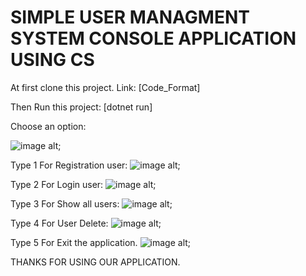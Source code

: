 # SIMPLE USER MANAGMENT SYSTEM CONSOLE APPLICATION USING CS

At first clone this project. Link: [Code_Format]

Then Run this project: [dotnet run]

Choose an option:

![image alt]("https://github.com/toufikforyou/simple.user.management.console.app/blob/main/readme_images/1.png?raw=true");

Type 1 For Registration user:
![image alt]("https://github.com/toufikforyou/simple.user.management.console.app/blob/main/readme_images/2.png?raw=true");

Type 2 For Login user:
![image alt]("https://github.com/toufikforyou/simple.user.management.console.app/blob/main/readme_images/3.png?raw=true");

Type 3 For Show all users:
![image alt]("https://github.com/toufikforyou/simple.user.management.console.app/blob/main/readme_images/4.png?raw=true");

Type 4 For User Delete:
![image alt]("https://github.com/toufikforyou/simple.user.management.console.app/blob/main/readme_images/5.png?raw=true");

Type 5 For Exit the application.
![image alt]("https://github.com/toufikforyou/simple.user.management.console.app/blob/main/readme_images/6.png?raw=true");

THANKS FOR USING OUR APPLICATION.
